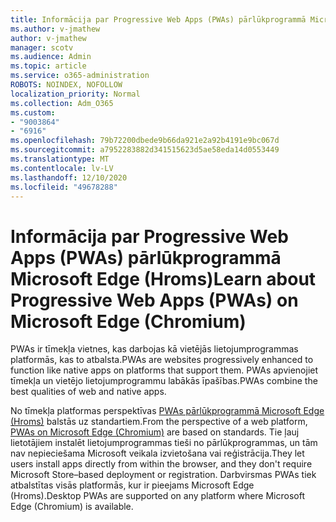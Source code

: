 ```yaml
---
title: Informācija par Progressive Web Apps (PWAs) pārlūkprogrammā Microsoft Edge (Hroms)
ms.author: v-jmathew
author: v-jmathew
manager: scotv
ms.audience: Admin
ms.topic: article
ms.service: o365-administration
ROBOTS: NOINDEX, NOFOLLOW
localization_priority: Normal
ms.collection: Adm_O365
ms.custom:
- "9003864"
- "6916"
ms.openlocfilehash: 79b72200dbede9b66da921e2a92b4191e9bc067d
ms.sourcegitcommit: a7952283882d341515623d5ae58eda14d0553449
ms.translationtype: MT
ms.contentlocale: lv-LV
ms.lasthandoff: 12/10/2020
ms.locfileid: "49678288"
---
```

# <a name="learn-about-progressive-web-apps-pwas-on-microsoft-edge-chromium"></a><span data-ttu-id="08737-102">Informācija par Progressive Web Apps (PWAs) pārlūkprogrammā Microsoft Edge (Hroms)</span><span class="sxs-lookup"><span data-stu-id="08737-102">Learn about Progressive Web Apps (PWAs) on Microsoft Edge (Chromium)</span></span>

<span data-ttu-id="08737-103">PWAs ir tīmekļa vietnes, kas darbojas kā vietējās lietojumprogrammas platformās, kas to atbalsta.</span><span class="sxs-lookup"><span data-stu-id="08737-103">PWAs are websites progressively enhanced to function like native apps on platforms that support them.</span></span> <span data-ttu-id="08737-104">PWAs apvienojiet tīmekļa un vietējo lietojumprogrammu labākās īpašības.</span><span class="sxs-lookup"><span data-stu-id="08737-104">PWAs combine the best qualities of web and native apps.</span></span>

<span data-ttu-id="08737-105">No tīmekļa platformas perspektīvas [PWAs pārlūkprogrammā Microsoft Edge (Hroms)](https://go.microsoft.com/fwlink/?linkid=2135193) balstās uz standartiem.</span><span class="sxs-lookup"><span data-stu-id="08737-105">From the perspective of a web platform, [PWAs on Microsoft Edge (Chromium)](https://go.microsoft.com/fwlink/?linkid=2135193) are based on standards.</span></span> <span data-ttu-id="08737-106">Tie ļauj lietotājiem instalēt lietojumprogrammas tieši no pārlūkprogrammas, un tām nav nepieciešama Microsoft veikala izvietošana vai reģistrācija.</span><span class="sxs-lookup"><span data-stu-id="08737-106">They let users install apps directly from within the browser, and they don't require Microsoft Store–based deployment or registration.</span></span> <span data-ttu-id="08737-107">Darbvirsmas PWAs tiek atbalstītas visās platformās, kur ir pieejams Microsoft Edge (Hroms).</span><span class="sxs-lookup"><span data-stu-id="08737-107">Desktop PWAs are supported on any platform where Microsoft Edge (Chromium) is available.</span></span>
